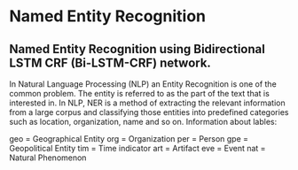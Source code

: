 # Named Entity Recognition

## Named Entity Recognition using Bidirectional LSTM CRF (Bi-LSTM-CRF) network.

In Natural Language Processing (NLP) an Entity Recognition is one of the common problem. The entity is referred to as the part of the text that is interested in. In NLP, NER is a method of extracting the relevant information from a large corpus and classifying those entities into predefined categories such as location, organization, name and so on. Information about lables:

geo = Geographical Entity
org = Organization
per = Person
gpe = Geopolitical Entity
tim = Time indicator
art = Artifact
eve = Event
nat = Natural Phenomenon

